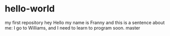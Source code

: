 # hello-world
my first repository
hey
Hello my name is Franny and this is a sentence about me: I go to Williams, and I need to learn to program soon.
master
